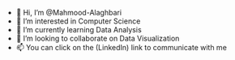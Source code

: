 - 👋 Hi, I’m @Mahmood-Alaghbari
- 👀 I’m interested in Computer Science
- 🌱 I’m currently learning Data Analysis
- 💞️ I’m looking to collaborate on Data Visualization
- 📫 You can click on the (LinkedIn) link to communicate with me 

<!---
Mahmood-Alaghbari/Mahmood-Alaghbari is a ✨ special ✨ repository because its `README.md` (this file) appears on your GitHub profile.
You can click the Preview link to take a look at your changes.
--->
